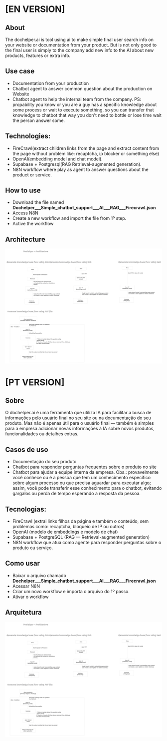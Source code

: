 # [EN VERSION]

## About

The dochelper.ai is tool using ai to make simple final user search info on your website or documentation from your product. But is not only good to 
the final user is simply to the company add new info to the AI about new products, features or extra info.

## Use case

- Documentation from your production
- Chatbot agent to answer common question about the production on Website
- Chatbot agent to help the internal team from the company. PS: propability you know or you are a guy has a specific knowledge about some process or wait to execute
  something, so you can transfer that knowledge to chatbot that way you don't need to bottle or lose time wait the person answer some.

## Technologies:

- FireCrawl(extract children links from the page and extract content from the page without problem like: recaptcha, ip blocker or something else)
- OpenAI(embedding model and chat model).
- Supabase + Postgresql(RAG Retrieval-augmented generation).
- N8N workflow where play as agent to answer questions about the product or service.

## How to use

- Download the file named **Dochelper___Simple_chatbot_support___AI___RAG___Firecrawl.json**
- Access N8N
- Create a new workflow and import the file from 1º step.
- Active the workflow

## Architecture

![Alt text](./architecture.png "Architecture")

# [PT VERSION]

## Sobre

O dochelper.ai é uma ferramenta que utiliza IA para facilitar a busca de informações pelo usuário final no seu site ou na documentação do seu produto. Mas não é apenas útil para o usuário final — também é simples para a empresa adicionar novas informações à IA sobre novos produtos, funcionalidades ou detalhes extras.

## Casos de uso

- Documentação do seu produto  
- Chatbot para responder perguntas frequentes sobre o produto no site  
- Chatbot para ajudar a equipe interna da empresa. Obs.: provavelmente você conhece ou é a pessoa que tem um conhecimento específico sobre algum processo ou que precisa aguardar para executar algo; assim, você pode transferir esse conhecimento para o chatbot, evitando gargalos ou perda de tempo esperando a resposta da pessoa.  

## Tecnologias:

- FireCrawl (extrai links filhos da página e também o conteúdo, sem problemas como: recaptcha, bloqueio de IP ou outros)  
- OpenAI (modelo de embeddings e modelo de chat)  
- Supabase + PostgreSQL (RAG — Retrieval-augmented generation)  
- N8N workflow que atua como agente para responder perguntas sobre o produto ou serviço.  

## Como usar

- Baixar o arquivo chamado **Dochelper___Simple_chatbot_support___AI___RAG___Firecrawl.json**
- Acessar N8N
- Criar um novo workflow e importa o arquivo do 1º passo.
- Ativar o workflow

## Arquitetura

![Alt text](./architecture.png "Architecture")




